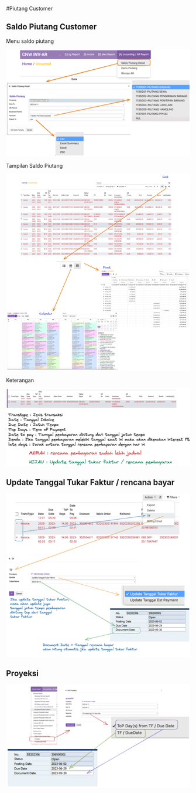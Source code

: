 #Piutang Customer


## Saldo Piutang Customer

Menu saldo piutang

![saldopiutangwiz](img/tf001.excalidraw.png)

Tampilan Saldo Piutang

![saldopiutangwiz](img/tf002.excalidraw.png)


Keterangan

![saldopiutangwiz](img/tf003.excalidraw.png)

## Update Tanggal Tukar Faktur / rencana bayar


![saldopiutangwiz](img/tf004.excalidraw.png)

## Proyeksi

![saldopiutangwiz](img/tf005.excalidraw.png)
